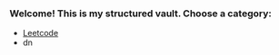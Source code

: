 
### Welcome! This is my structured vault. Choose a category:
- [Leetcode](Knowledge/Leetcode/Leetcode.md)
- dn
